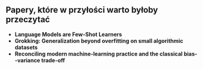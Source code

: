 ## Papery, które w przyłości warto byłoby przeczytać 

* **Language Models are Few-Shot Learners**
* **Grokking: Generalization beyond overfitting on small algorithmic datasets**
* **Reconciling modern machine-learning practice and the classical bias--variance trade-off**
